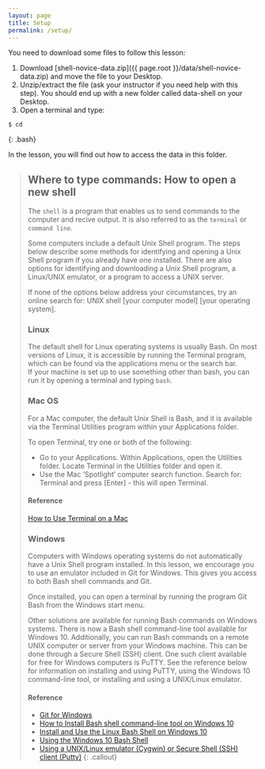```yaml
---
layout: page
title: Setup
permalink: /setup/
---
```


You need to download some files to follow this lesson:

1. Download [shell-novice-data.zip]({{ page.root }}/data/shell-novice-data.zip) and move the file to your Desktop.
2. Unzip/extract the file (ask your instructor if you need help with this step). You should end up with a new folder called data-shell on your Desktop.
3. Open a terminal and type:

~~~
$ cd
~~~
{: .bash}

In the lesson, you will find out how to access the data in this folder.  

> ## Where to type commands: How to open a new shell
> The `shell` is a program that enables us to send commands to the computer and recive output. It is also referred to as the `terminal` or `command line`.
>
> Some computers include a default Unix Shell program. 
> The steps below describe some methods for identifying and opening a Unix Shell program if you already have one installed. 
> There are also options for identifying and downloading a Unix Shell program, a Linux/UNIX emulator, or a program to access a UNIX server. 
>
> If none of the options below address your circumstances, try an online search for: UNIX shell [your computer model] [your operating system].
>
> ### Linux
> The default shell for Linux operating systems is usually Bash.
> On most versions of Linux, it is accessible by running the Terminal program,
>  which can be found via the applications menu or the search bar.  
> If your machine is set up to use something other than bash, you can run it by opening a terminal and typing `bash`.
>
> ### Mac OS
> For a Mac computer, the default Unix Shell is Bash,
> and it is available via the Terminal Utilities program within your Applications folder.
>
> To open Terminal, try one or both of the following:
> * Go to your Applications. Within Applications, open the Utilities folder. Locate Terminal in the Utilities folder and open it.
> * Use the Mac ‘Spotlight’ computer search function. Search for: Terminal and press [Enter] - this will open Terminal.
>
> #### Reference 
> [How to Use Terminal on a Mac](http://www.macworld.co.uk/feature/mac-software/how-use-terminal-on-mac-3608274/)
>
> ### Windows
> Computers with Windows operating systems do not automatically have a Unix Shell program installed.
> In this lesson, we encourage you to use an emulator included in Git for Windows. 
> This gives you access to both Bash shell commands and Git. 
>
> Once installed, you can open a terminal by running the program Git Bash from the Windows start menu.
>
> Other solutions are available for running Bash commands on Windows systems. 
> There is now a Bash shell command-line tool available for Windows 10. 
> Additionally, you can run Bash commands on a remote UNIX computer or server from your Windows machine. 
> This can be done through a Secure Shell (SSH) client. 
> One such client available for free for Windows computers is PuTTY. 
> See the reference below for information on installing and using PuTTY, 
> using the Windows 10 command-line tool, or installing and using a UNIX/Linux emulator.
>
> #### Reference
> * [Git for Windows](https://git-for-windows.github.io/)
> * [How to Install Bash shell command-line tool on Windows 10](https://www.windowscentral.com/how-install-bash-shell-command-line-windows-10)
> * [Install and Use the Linux Bash Shell on Windows 10](https://www.howtogeek.com/249966/how-to-install-and-use-the-linux-bash-shell-on-windows-10/)
> * [Using the Windows 10 Bash Shell](https://www.howtogeek.com/265900/everything-you-can-do-with-windows-10s-new-bash-shell/)
> * [Using a UNIX/Linux emulator (Cygwin) or Secure Shell (SSH) client (Putty)](http://faculty.smu.edu/reynolds/unixtut/windows.html)
{: .callout}
